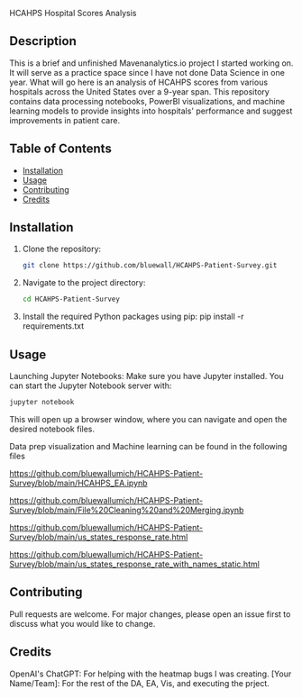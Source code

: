  HCAHPS Hospital Scores Analysis

## Description
This is a brief and unfinished Mavenanalytics.io project I started working on.  It will serve as a practice space since I have not done Data Science in one year.
What will go here is an analysis of HCAHPS scores from various hospitals across the United States over a 9-year span. This repository contains data processing notebooks, PowerBI visualizations, and machine learning models to provide insights into hospitals' performance and suggest improvements in patient care. 

## Table of Contents
- [Installation](#installation)
- [Usage](#usage)
- [Contributing](#contributing)
- [Credits](#credits)

## Installation
1. Clone the repository:
   ```bash
   git clone https://github.com/bluewall/HCAHPS-Patient-Survey.git

2. Navigate to the project directory:
   ```bash
   cd HCAHPS-Patient-Survey

3. Install the required Python packages using pip:
   pip install -r requirements.txt

## Usage
Launching Jupyter Notebooks: Make sure you have Jupyter installed. You can start the Jupyter Notebook server with:
```bash
jupyter notebook
```
This will open up a browser window, where you can navigate and open the desired notebook files.

Data prep visualization and Machine learning can be found in the following files

https://github.com/bluewallumich/HCAHPS-Patient-Survey/blob/main/HCAHPS_EA.ipynb

https://github.com/bluewallumich/HCAHPS-Patient-Survey/blob/main/File%20Cleaning%20and%20Merging.ipynb

https://github.com/bluewallumich/HCAHPS-Patient-Survey/blob/main/us_states_response_rate.html

https://github.com/bluewallumich/HCAHPS-Patient-Survey/blob/main/us_states_response_rate_with_names_static.html

## Contributing
Pull requests are welcome. For major changes, please open an issue first to discuss what you would like to change.

## Credits
OpenAI's ChatGPT: For helping with the heatmap bugs I was creating.
[Your Name/Team]: For the rest of the DA, EA, Vis, and executing the prject.
